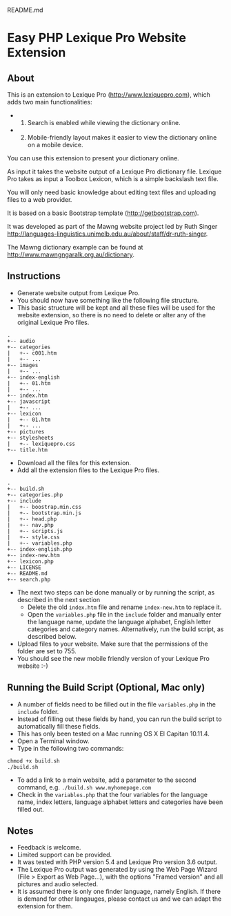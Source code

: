 README.md

# Easy PHP Lexique Pro Website Extension

## About

This is an extension to Lexique Pro (http://www.lexiquepro.com), which adds two main functionalities: 
- 1. Search is enabled while viewing the dictionary online. 
- 2. Mobile-friendly layout makes it easier to view the dictionary online on a mobile device. 

You can use this extension to present your dictionary online. 

As input it takes the website output of a Lexique Pro dictionary file. Lexique Pro takes as input a Toolbox Lexicon, which is a simple backslash text file.

You will only need basic knowledge about editing text files and uploading files to a web provider.

It is based on a basic Bootstrap template (<http://getbootstrap.com>).

It was developed as part of the Mawng website project led by Ruth Singer <http://languages-linguistics.unimelb.edu.au/about/staff/dr-ruth-singer>.

The Mawng dictionary example can be found at <http://www.mawngngaralk.org.au/dictionary>.

## Instructions

- Generate website output from Lexique Pro. 
- You should now have something like the following file structure.
- This basic structure will be kept and all these files will be used for the website extension, so there is no need to delete or alter any of the original Lexique Pro files.

```
.
+-- audio
+-- categories
|   +-- c001.htm
|   +-- ...
+-- images
|   +-- ...
+-- index-english
|   +-- 01.htm
|   +-- ...
+-- index.htm
+-- javascript
|   +-- ...
+-- lexicon
|   +-- 01.htm
|   +-- ...
+-- pictures
+-- stylesheets
|   +-- lexiquepro.css
+-- title.htm
```

- Download all the files for this extension.
- Add all the extension files to the Lexique Pro files.

```
.
+-- build.sh
+-- categories.php
+-- include
|   +-- boostrap.min.css
|   +-- bootstrap.min.js
|   +-- head.php
|   +-- nav.php
|   +-- scripts.js
|   +-- style.css
|   +-- variables.php
+-- index-english.php
+-- index-new.htm
+-- lexicon.php
+-- LICENSE
+-- README.md
+-- search.php
```

- The next two steps can be done manually or by running the script, as described in the next section
    - Delete the old `index.htm` file and rename `index-new.htm` to replace it.
    - Open the `variables.php` file in the `include` folder and manually enter the language name, update the language alphabet, English letter categories and category names. Alternatively, run the build script, as described below.
- Upload files to your website. Make sure that the permissions of the folder are set to 755.
- You should see the new mobile friendly version of your Lexique Pro website :-)

## Running the Build Script (Optional, Mac only)
- A number of fields need to be filled out in the file `variables.php` in the `include` folder.
- Instead of filling out these fields by hand, you can run the build script to automatically fill these fields.
- This has only been tested on a Mac running OS X El Capitan 10.11.4.
- Open a Terminal window.
- Type in the following two commands:

```
chmod +x build.sh
./build.sh
```

- To add a link to a main website, add a parameter to the second command, e.g. `./build.sh www.myhomepage.com`
- Check in the `variables.php` that the four variables for the language name, index letters, language alphabet letters and categories have been filled out.

## Notes
- Feedback is welcome.
- Limited support can be provided.
- It was tested with PHP version 5.4 and Lexique Pro version 3.6 output.
- The Lexique Pro output was generated by using the Web Page Wizard (File > Export as Web Page...), with the options "Framed version" and all pictures and audio selected.
- It is assumed there is only one finder language, namely English. If there is demand for other langauges, please contact us and we can adapt the extension for them.
